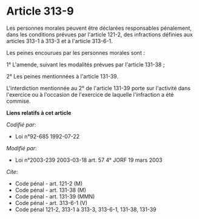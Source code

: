 # Article 313-9

Les personnes morales peuvent être déclarées responsables pénalement, dans les conditions prévues par l'article 121-2, des
infractions définies aux articles 313-1 à 313-3 et à l'article 313-6-1.

Les peines encourues par les personnes morales sont :

1° L'amende, suivant les modalités prévues par l'article 131-38 ;

2° Les peines mentionnées à l'article 131-39.

L'interdiction mentionnée au 2° de l'article 131-39 porte sur l'activité dans l'exercice ou à l'occasion de l'exercice de
laquelle l'infraction a été commise.

**Liens relatifs à cet article**

_Codifié par_:

  - Loi n°92-685 1992-07-22

_Modifié par_:

  - Loi n°2003-239 2003-03-18 art. 57 4° JORF 19 mars 2003

_Cite_:

  - Code pénal - art. 121-2 (M)
  - Code pénal - art. 131-38 (M)
  - Code pénal - art. 131-39 (MMN)
  - Code pénal - art. 313-6-1 (V)
  - Code pénal 121-2, 313-1 à 313-3, 313-6-1, 131-38, 131-39
